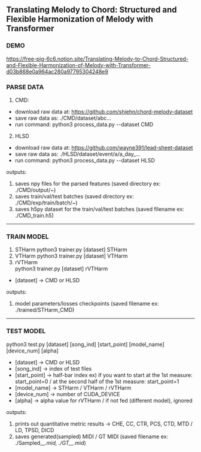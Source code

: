 ## Translating Melody to Chord: Structured and Flexible Harmonization of Melody with Transformer

### DEMO
https://free-pig-6c6.notion.site/Translating-Melody-to-Chord-Structured-and-Flexible-Harmonization-of-Melody-with-Transformer-d03b868e0a964ac280a97795304248e9

### PARSE DATA

1) CMD: 
- download raw data at: https://github.com/shiehn/chord-melody-dataset
- save raw data as: ./CMD/dataset/abc...
- run command: python3 process_data.py --dataset CMD 

2) HLSD 
- download raw data at: https://github.com/wayne391/lead-sheet-dataset
- save raw data as: ./HLSD/dataset/event/a/a_day_...
- run command: python3 process_data.py --dataset HLSD 

outputs:
1) saves npy files for the parsed features (saved directory ex: ./CMD/output/~) 
2) saves train/val/test batches (saved directory ex: ./CMD/exp/train/batch/~)
3) saves h5py dataset for the train/val/test batches (saved filename ex: ./CMD_train.h5)
---------------------------------------------------------------------------------------------
### TRAIN MODEL

1) STHarm 
python3 trainer.py [dataset] STHarm
2) VTHarm 
python3 trainer.py [dataset] VTHarm
3) rVTHarm  
python3 trainer.py [dataset] rVTHarm 

* [dataset] -> CMD or HLSD

outputs:
1) model parameters/losses checkpoints (saved filename ex: ./trained/STHarm_CMD)

---------------------------------------------------------------------------------------------
### TEST MODEL 
python3 test.py [dataset] [song_ind] [start_point] [model_name] [device_num] [alpha]

* [dataset] -> CMD or HLSD 
* [song_ind] -> index of test files 
* [start_point] -> half-bar index ex) if you want to start at the 1st measure: start_point=0 / at the second half of the 1st measure: start_point=1
* [model_name] -> STHarm / VTHarm / rVTHarm 
* [device_num] -> number of CUDA_DEVICE
* [alpha] -> alpha value for rVTHarm / if not fed (different model), ignored

outputs:
1) prints out quantitative metric results -> CHE, CC, CTR, PCS, CTD, MTD / LD, TPSD, DICD 
2) saves generated(sampled) MIDI / GT MIDI (saved filename ex: ./Sampled__*.mid, ./GT__*.mid)

